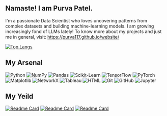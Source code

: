 ## Namaste! I am Purva Patel.

I'm a passionate Data Scientist who loves uncovering patterns from complex datasets and building machine-learning models. I am growing increasingly fond of LLMs lately! To know more about my projects and just me in general, visit: https://purva117.github.io/website/

[![Top Langs](https://github-readme-stats.vercel.app/api/top-langs/?username=purva117&layout=donut&theme=bear)](https://github.com/purva117/github-readme-stats)

## My Arsenal
![Python](https://img.shields.io/badge/Python-3776AB.svg?style=for-the-badge&logo=Python&logoColor=white)
![NumPy](https://img.shields.io/badge/NumPy-013243.svg?style=for-the-badge&logo=NumPy&logoColor=white)
![Pandas](https://img.shields.io/badge/Pandas-150458.svg?style=for-the-badge&logo=Pandas&logoColor=white)
![Scikit-Learn](https://img.shields.io/badge/Scikit--Learn-f7931e.svg?style=for-the-badge&logo=scikit-learn&logoColor=white)
![TensorFlow](https://img.shields.io/badge/TensorFlow-FF6F00.svg?style=for-the-badge&logo=TensorFlow&logoColor=white)
![PyTorch](https://img.shields.io/badge/PyTorch-ee4c2c.svg?style=for-the-badge&logo=PyTorch&logoColor=white)
![Matplotlib](https://img.shields.io/badge/Matplotlib-007acc.svg?style=for-the-badge&logo=Matplotlib&logoColor=white)
![NetworkX](https://img.shields.io/badge/NetworkX-0099cc.svg?style=for-the-badge&logo=NetworkX&logoColor=white)
![Tableau](https://img.shields.io/badge/Tableau-E97627.svg?style=for-the-badge&logo=Tableau&logoColor=white)
![HTML](https://img.shields.io/badge/HTML-E34F26.svg?style=for-the-badge&logo=HTML5&logoColor=white)
![Git](https://img.shields.io/badge/Git-F05032.svg?style=for-the-badge&logo=Git&logoColor=white)
![GitHub](https://img.shields.io/badge/GitHub-181717.svg?style=for-the-badge&logo=GitHub&logoColor=white)
![Jupyter](https://img.shields.io/badge/Jupyter-F37626.svg?style=for-the-badge&logo=Jupyter&logoColor=white)



## My Yeild
[![Readme Card](https://github-readme-stats.vercel.app/api/pin/?username=purva117&repo=Geo_viz&theme=bear)](https://github.com/purva117/Geo_viz)
[![Readme Card](https://github-readme-stats.vercel.app/api/pin/?username=purva117&repo=Stock_price_predictor&theme=bear)](https://github.com/purva117/Stock_price_predictor)
[![Readme Card](https://github-readme-stats.vercel.app/api/pin/?username=purva117&repo=World_news_map&theme=bear)](https://github.com/purva117/World_news_map)
